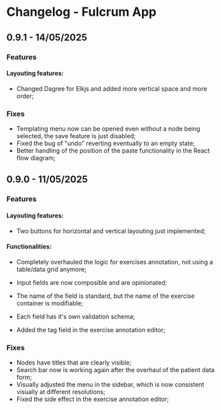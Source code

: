 # Changelog - Fulcrum App

## 0.9.1 - 14/05/2025

### Features

#### Layouting features:
- Changed Dagree for Elkjs and added more vertical space and more order;

### Fixes

- Templating menu now can be opened even without a node being selected, the save feature is just disabled;
- Fixed the bug of "undo" reverting eventually to an empty state;
- Better handling of the position of the paste functionality in the React flow diagram;



## 0.9.0 - 11/05/2025

### Features

#### Layouting features:

- Two buttons for horizontal and vertical layouting just implemented;

#### Functionalities:

- Completely overhauled the logic for exercises annotation, not using a table/data grid anymore;
- Input fields are now composible and are opinionated;
- The name of the field is standard, but the name of the exercise container is modifiable;
- Each field has it's own validation schema;

- Added the tag field in the exercise annotation editor;


### Fixes

- Nodes have titles that are clearly visible;
- Search bar now is working again after the overhaul of the patient data form;
- Visually adjusted the menu in the sidebar, which is now consistent visually at different resolutions;
- Fixed the side effect in the exercise annotation editor;
